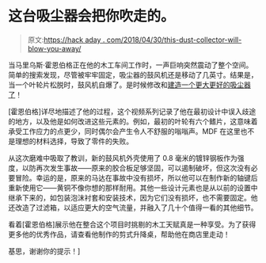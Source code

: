 # 这台吸尘器会把你吹走的。

> 原文:[https://hack aday . com/2018/04/30/this-dust-collector-will-blow-you-away/](https://hackaday.com/2018/04/30/this-dust-collector-will-blow-you-away/)

当马里乌斯·霍恩伯格正在他的木工车间工作时，一声巨响突然震动了整个空间。简单的搜索发现，尽管被牢牢固定，吸尘器的鼓风机还是移动了几英寸。结果是，当一个叶轮片松脱时，鼓风机自爆了。是时候修改和[建造一个更大更好的吸尘器了](https://www.youtube.com/watch?v=zN1QW_BTArQ&list=PLBfiYOoCeIJv1FjCDit8dGyfAbpe_lRRG)！

[霍恩伯格]详尽地描述了他的过程，这个视频系列记录了他在最初设计中误入歧途的地方，以及他是如何改进这些元素的。例如，最初的叶轮有六个鳍片，这意味着承受工作应力的点更少，同时偶尔会产生令人不舒服的嗡嗡声。MDF 在这里也不是理想的材料选择，导致了零件的失败。

从这次磨难中吸取了教训，新的鼓风机外壳使用了 0.8 毫米的镀锌钢板作为强度，以防再次发生事故——原来的胶合板足够坚固，可以遏制破坏，但这次没有必要冒险。幸运的是，原来的马达在事故中没有损坏，所以他可以在制作新的轴键后重新使用它——黄铜不像你想的那样耐用。其他一些设计元素也是从以前的设置中继承下来的，如包装泡沫衬套和安装技术，因为它们没有损坏，也不需要固定。他还改造了过滤箱，以适应更大的空气流量，并融入了几十个值得一看的其他细节。

看着[霍恩伯格]展示他在整合这个项目时挑剔的木工天赋真是一种享受。为了获得更多他的优秀作品，请查看他制作的剪式升降桌，帮助他在商店里走动！

基思，谢谢你的提示！]